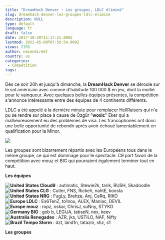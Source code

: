 ```yaml
---
title: "DreamHack Denver : Les groupes, LDLC éliminé"
slug: dreamhack-denver-les-groupes-ldlc-elimine
description: NULL
type: default
language: fr
draft: false
date: 2017-10-20T11:17:21.000Z
lastmod: 2022-05-08T07:58:54.000Z
views: 2193
author: neLendirekt
country: us
categories:
 - Compétition
tags:
---
```

Dès ce soir 20h et jusqu'à dimanche, la **DreamHack Denver** se déroule sur le sol américain avec comme d'habitude 100 000 $ en jeu, dont la moitié pour le vainqueur. Avec quelques belles équipes présentes, la compétition s'annonce intéressante entre des équipes de 4 continents différents. 

LDLC a été appelé à la dernière minute pour remplacer HellRaisers qui n'a pu se rendre sur place à cause de Özgür "**woxic**" Eker qui a malheureusement eu des problèmes de visa. Les francophones ont donc une belle opportunité de rebondir après avoir échoué lamentablement en qualification pour la Minor.

![](https://flickshot-ue.s3.eu-west-2.amazonaws.com/flickshot/article/59e9d170de13e/images/vJErup5iCMOusRXZnIkiviirjP5adW6J94Ic25Hp.jpeg)

Les groupes sont bizarrement répartis avec les Européens tous dans le même groupe, ce qui est dommage pour le spectacle. C9 part favori de la compétition avec mouz et BIG qui pourraient également terminer tout en haut. 

**Les équipes**

**![United States](/images/countries/us.svg)⁠ Cloud9** : autimatic, Stewie2k, tarik, RUSH, Skadoodle  
**![United States](/images/countries/us.svg)⁠ CLG** : Cutler, FNS, Rickeh, nahtE, koosta  
**![United States](/images/countries/us.svg)⁠ NRG** : FugLy, Brehze, Anj, CeRq, RIKO  
**![Europe](/images/countries/eu.svg)⁠ LDLC** : Ex6TenZ, to1nou, ALEX, Maniac, DEVIL  
**![Europe](/images/countries/eu.svg)⁠ mouz** : ropz, oskar, ChrisJ, suNny, STYKO  
**![Germany](/images/countries/de.svg)⁠ BIG** : gob b, LEGIJA, tabseN, nex, keev  
**![Australia](/images/countries/au.svg)⁠ Renegades** : AZR, jks, USTILO, NAF, Nifty  
**![Brazil](/images/countries/br.svg)⁠ Tempo Storm** : dzt, land1n, tatazin, shz, s1

**Les groupes**

  
